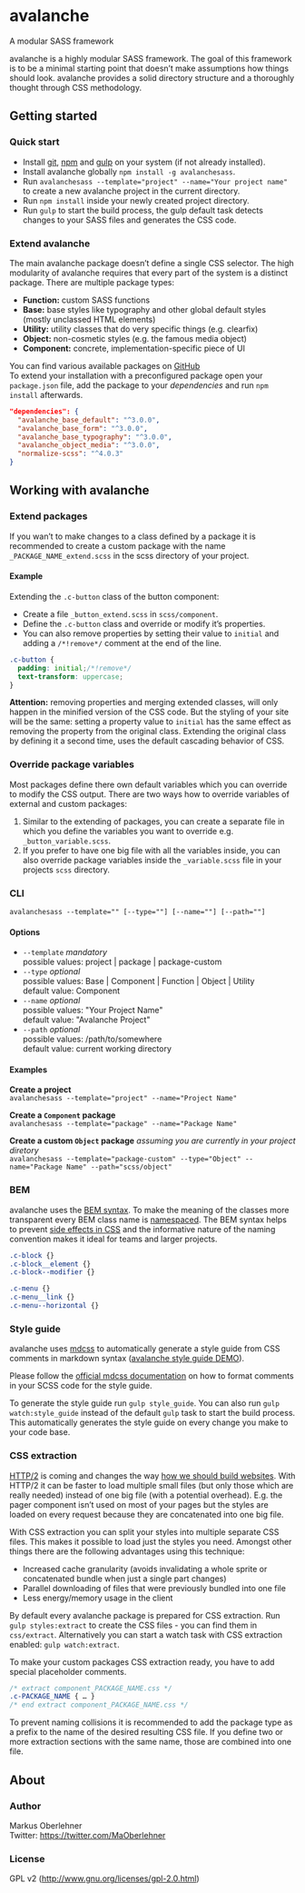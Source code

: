 # avalanche
A modular SASS framework

avalanche is a highly modular SASS framework. The goal of this framework is to
be a minimal starting point that doesn’t make assumptions how things should
look. avalanche provides a solid directory structure and a thoroughly thought
through CSS methodology.

## Getting started
### Quick start
- Install [git](http://git-scm.com/book/en/v2/Getting-Started-Installing-Git),
[npm](https://docs.npmjs.com/getting-started/installing-node) and
[gulp](https://github.com/gulpjs/gulp/blob/master/docs/getting-started.md) on
your system (if not already installed).
- Install avalanche globally `npm install -g avalanchesass`.
- Run `avalanchesass --template="project" --name="Your project name"` to create
a new avalanche project in the current directory.
- Run `npm install` inside your newly created project directory.
- Run `gulp` to start the build process, the gulp default task detects changes
to your SASS files and generates the CSS code.

### Extend avalanche
The main avalanche package doesn’t define a single CSS selector. The high
modularity of avalanche requires that every part of the system is a distinct
package. There are multiple package types:

- **Function:** custom SASS functions
- **Base:** base styles like typography and other global default styles (mostly
unclassed HTML elements)
- **Utility:** utility classes that do very specific things (e.g. clearfix)
- **Object:** non-cosmetic styles (e.g. the famous media object)
- **Component:** concrete, implementation-specific piece of UI

You can find various available packages on
[GitHub](https://github.com/avalanchesass)  
To extend your installation with a preconfigured package open your
`package.json` file, add the package to your *dependencies* and run
`npm install` afterwards.

```json
"dependencies": {
  "avalanche_base_default": "^3.0.0",
  "avalanche_base_form": "^3.0.0",
  "avalanche_base_typography": "^3.0.0",
  "avalanche_object_media": "^3.0.0",
  "normalize-scss": "^4.0.3"
}
```

## Working with avalanche
### Extend packages
If you wan’t to make changes to a class defined by a package it is recommended
to create a custom package with the name `_PACKAGE_NAME_extend.scss` in the scss
directory of your project.

#### Example
Extending the `.c-button` class of the button component:

- Create a file `_button_extend.scss` in `scss/component`.
- Define the `.c-button` class and override or modify it’s properties.
- You can also remove properties by setting their value to `initial` and adding
a `/*!remove*/` comment at the end of the line.

```scss
.c-button {
  padding: initial;/*!remove*/
  text-transform: uppercase;
}
```

**Attention:** removing properties and merging extended classes, will only
happen in the minified version of the CSS code. But the styling of your site
will be the same: setting a property value to `initial` has the same effect as
removing the property from the original class. Extending the original class by
defining it a second time, uses the default cascading behavior of CSS.

### Override package variables
Most packages define there own default variables which you can override to
modify the CSS output. There are two ways how to override variables of external
and custom packages:

1. Similar to the extending of packages, you can create a separate file in which
you define the variables you want to override e.g. `_button_variable.scss`.
2. If you prefer to have one big file with all the variables inside, you can
also override package variables inside the `_variable.scss` file in your
projects `scss` directory.

### CLI
`avalanchesass --template="" [--type=""] [--name=""] [--path=""]`

#### Options
- `--template` *mandatory*  
  possible values: project | package | package-custom
- `--type` *optional*  
  possible values: Base | Component | Function | Object | Utility  
  default value: Component
- `--name` *optional*  
  possible values: "Your Project Name"  
  default value: "Avalanche Project"
- `--path` *optional*  
  possible values: /path/to/somewhere  
  default value: current working directory

#### Examples
**Create a project**  
`avalanchesass --template="project" --name="Project Name"`

**Create a `Component` package**  
`avalanchesass --template="package" --name="Package Name"`

**Create a custom `Object` package** *assuming you are currently in your project
diretory*  
`avalanchesass --template="package-custom" --type="Object" --name="Package Name" --path="scss/object"`

### BEM
avalanche uses the [BEM syntax](http://csswizardry.com/2013/01/mindbemding-getting-your-head-round-bem-syntax/).
To make the meaning of the classes more transparent every BEM class name is
[namespaced](http://csswizardry.com/2015/03/more-transparent-ui-code-with-namespaces/).
The BEM syntax helps to prevent [side effects in CSS](http://philipwalton.com/articles/side-effects-in-css/)
and the informative nature of the naming convention makes it ideal for teams and
larger projects.

```css
.c-block {}
.c-block__element {}
.c-block--modifier {}

.c-menu {}
.c-menu__link {}
.c-menu--horizontal {}
```

### Style guide
avalanche uses [mdcss](https://github.com/jonathantneal/mdcss) to automatically
generate a style guide from CSS comments in markdown syntax
([avalanche style guide DEMO](http://avalanche.oberlehner.net)).

Please follow the [official mdcss documentation](https://github.com/jonathantneal/mdcss#writing-documentation)
on how to format comments in your SCSS code for the style guide.

To generate the style guide run `gulp style_guide`. You can also run
`gulp watch:style_guide` instead of the default `gulp` task to start the build
process. This automatically generates the style guide on every change you make
to your code base.

### CSS extraction
[HTTP/2](https://en.wikipedia.org/wiki/HTTP/2) is coming and changes the way
[how we should build websites](https://mattwilcox.net/web-development/http2-for-front-end-web-developers).
With HTTP/2 it can be faster to load multiple small files (but only those which
are really needed) instead of one big file (with a potential overhead). E.g. the
pager component isn’t used on most of your pages but the styles are loaded on
every request because they are concatenated into one big file.

With CSS extraction you can split your styles into multiple separate CSS files.
This makes it possible to load just the styles you need. Amongst other things
there are the following advantages using this technique:

- Increased cache granularity (avoids invalidating a whole sprite or
concatenated bundle when just a single part changes)
- Parallel downloading of files that were previously bundled into one file
- Less energy/memory usage in the client

By default every avalanche package is prepared for CSS extraction.
Run `gulp styles:extract` to create the CSS files - you can find them in
`css/extract`. Alternatively you can start a watch task with CSS extraction
enabled: `gulp watch:extract`.

To make your custom packages CSS extraction ready, you have to add special
placeholder comments.

```css
/* extract component_PACKAGE_NAME.css */
.c-PACKAGE_NAME { … }
/* end extract component_PACKAGE_NAME.css */
```

To prevent naming collisions it is recommended to add the package type as a
prefix to the name of the desired resulting CSS file. If you define two or more
extraction sections with the same name, those are combined into one file.

## About
### Author
Markus Oberlehner  
Twitter: https://twitter.com/MaOberlehner

### License
GPL v2 (http://www.gnu.org/licenses/gpl-2.0.html)
